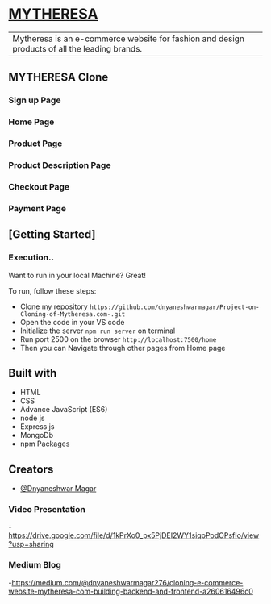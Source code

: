 # [MYTHERESA](https://github.com/dnyaneshwarmagar)

<table>
<tr>
<td>
Mytheresa is an e-commerce website for fashion and design products of all the leading brands. 

</td>
</tr>
</table>

## MYTHERESA Clone

### Sign up Page

### Home Page

### Product Page

### Product Description Page

### Checkout Page

### Payment Page

## [Getting Started]

### Execution..

Want to run in your local Machine? Great!

To run, follow these steps:

- Clone my repository `https://github.com/dnyaneshwarmagar/Project-on-Cloning-of-Mytheresa.com-.git`
- Open the code in your VS code
- Initialize the server `npm run server` on terminal
- Run port 2500 on the browser `http://localhost:7500/home`
- Then you can Navigate through other pages from Home page

## Built with

- HTML
- CSS
- Advance JavaScript (ES6)
- node js
- Express js
- MongoDb
- npm Packages

## Creators

- [@Dnyaneshwar Magar](https://github.com/dnyaneshwarmagar)

### Video Presentation

-https://drive.google.com/file/d/1kPrXo0_px5PjDEI2WY1siqpPodOPsfIo/view?usp=sharing

### Medium Blog

-https://medium.com/@dnyaneshwarmagar276/cloning-e-commerce-website-mytheresa-com-building-backend-and-frontend-a260616496c0
